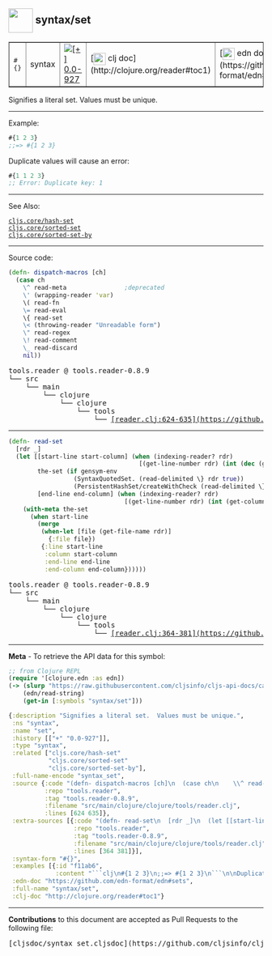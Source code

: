 ## <img width="48px" valign="middle" src="http://i.imgur.com/Hi20huC.png"> syntax/set

 <table border="1">
<tr>
<td><samp>#{}</samp></td>
<td>syntax</td>
<td><a href="https://github.com/cljsinfo/cljs-api-docs/tree/0.0-927"><img valign="middle" alt="[+] 0.0-927" src="https://img.shields.io/badge/+-0.0--927-lightgrey.svg"></a> </td>
<td>
[<img height="24px" valign="middle" src="http://i.imgur.com/1GjPKvB.png"> clj doc](http://clojure.org/reader#toc1)
</td>
<td>
[<img height="24px" valign="middle" src="http://i.imgur.com/I8uNXHv.png"> edn doc](https://github.com/edn-format/edn#sets)
</td>
</tr>
</table>


Signifies a literal set.  Values must be unique.

---

Example:

```clj
#{1 2 3}
;;=> #{1 2 3}
```

Duplicate values will cause an error:

```clj
#{1 1 2 3}
;; Error: Duplicate key: 1
```

---

See Also:

[`cljs.core/hash-set`](cljs.core_hash-set.md)<br>
[`cljs.core/sorted-set`](cljs.core_sorted-set.md)<br>
[`cljs.core/sorted-set-by`](cljs.core_sorted-set-by.md)<br>

---


Source code:

```clj
(defn- dispatch-macros [ch]
  (case ch
    \^ read-meta                ;deprecated
    \' (wrapping-reader 'var)
    \( read-fn
    \= read-eval
    \{ read-set
    \< (throwing-reader "Unreadable form")
    \" read-regex
    \! read-comment
    \_ read-discard
    nil))
```

 <pre>
tools.reader @ tools.reader-0.8.9
└── src
    └── main
        └── clojure
            └── clojure
                └── tools
                    └── <ins>[reader.clj:624-635](https://github.com/clojure/tools.reader/blob/tools.reader-0.8.9/src/main/clojure/clojure/tools/reader.clj#L624-L635)</ins>
</pre>


---

```clj
(defn- read-set
  [rdr _]
  (let [[start-line start-column] (when (indexing-reader? rdr)
                                    [(get-line-number rdr) (int (dec (get-column-number rdr)))])
        the-set (if gensym-env
                  (SyntaxQuotedSet. (read-delimited \} rdr true))
                  (PersistentHashSet/createWithCheck (read-delimited \} rdr true)))
        [end-line end-column] (when (indexing-reader? rdr)
                                [(get-line-number rdr) (int (get-column-number rdr))])]
    (with-meta the-set
      (when start-line
        (merge
         (when-let [file (get-file-name rdr)]
           {:file file})
         {:line start-line
          :column start-column
          :end-line end-line
          :end-column end-column})))))
```

 <pre>
tools.reader @ tools.reader-0.8.9
└── src
    └── main
        └── clojure
            └── clojure
                └── tools
                    └── <ins>[reader.clj:364-381](https://github.com/clojure/tools.reader/blob/tools.reader-0.8.9/src/main/clojure/clojure/tools/reader.clj#L364-L381)</ins>
</pre>

---

__Meta__ - To retrieve the API data for this symbol:

```clj
;; from Clojure REPL
(require '[clojure.edn :as edn])
(-> (slurp "https://raw.githubusercontent.com/cljsinfo/cljs-api-docs/catalog/cljs-api.edn")
    (edn/read-string)
    (get-in [:symbols "syntax/set"]))
```

```clj
{:description "Signifies a literal set.  Values must be unique.",
 :ns "syntax",
 :name "set",
 :history [["+" "0.0-927"]],
 :type "syntax",
 :related ["cljs.core/hash-set"
           "cljs.core/sorted-set"
           "cljs.core/sorted-set-by"],
 :full-name-encode "syntax_set",
 :source {:code "(defn- dispatch-macros [ch]\n  (case ch\n    \\^ read-meta                ;deprecated\n    \\' (wrapping-reader 'var)\n    \\( read-fn\n    \\= read-eval\n    \\{ read-set\n    \\< (throwing-reader \"Unreadable form\")\n    \\\" read-regex\n    \\! read-comment\n    \\_ read-discard\n    nil))",
          :repo "tools.reader",
          :tag "tools.reader-0.8.9",
          :filename "src/main/clojure/clojure/tools/reader.clj",
          :lines [624 635]},
 :extra-sources [{:code "(defn- read-set\n  [rdr _]\n  (let [[start-line start-column] (when (indexing-reader? rdr)\n                                    [(get-line-number rdr) (int (dec (get-column-number rdr)))])\n        the-set (if gensym-env\n                  (SyntaxQuotedSet. (read-delimited \\} rdr true))\n                  (PersistentHashSet/createWithCheck (read-delimited \\} rdr true)))\n        [end-line end-column] (when (indexing-reader? rdr)\n                                [(get-line-number rdr) (int (get-column-number rdr))])]\n    (with-meta the-set\n      (when start-line\n        (merge\n         (when-let [file (get-file-name rdr)]\n           {:file file})\n         {:line start-line\n          :column start-column\n          :end-line end-line\n          :end-column end-column})))))",
                  :repo "tools.reader",
                  :tag "tools.reader-0.8.9",
                  :filename "src/main/clojure/clojure/tools/reader.clj",
                  :lines [364 381]}],
 :syntax-form "#{}",
 :examples [{:id "f11ab6",
             :content "```clj\n#{1 2 3}\n;;=> #{1 2 3}\n```\n\nDuplicate values will cause an error:\n\n```clj\n#{1 1 2 3}\n;; Error: Duplicate key: 1\n```"}],
 :edn-doc "https://github.com/edn-format/edn#sets",
 :full-name "syntax/set",
 :clj-doc "http://clojure.org/reader#toc1"}

```

---

__Contributions__ to this document are accepted as Pull Requests to the following file:

 <pre>
[cljsdoc/syntax_set.cljsdoc](https://github.com/cljsinfo/cljs-api-docs/blob/master/cljsdoc/syntax_set.cljsdoc)
</pre>

